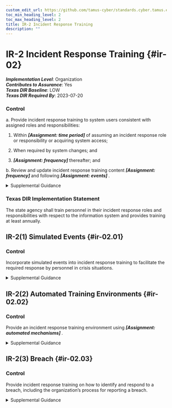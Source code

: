 ```yaml
---
custom_edit_url: https://github.com/tamus-cyber/standards.cyber.tamus.edu/tree/main/static/content/tamus.edu/TAMUS_profile.xml
toc_min_heading_level: 2
toc_max_heading_level: 2
title: IR-2 Incident Response Training
description: ""
---
```


# IR-2 Incident Response Training {#ir-02}

_**Implementation Level**_: Organization\
_**Contributes to Assurance**_: Yes\
_**Texas DIR Baseline**_: LOW\
_**Texas DIR Required By**_: 2023-07-20

### Control

a. Provide incident response training to system users consistent with assigned roles and responsibilities:

1. Within <strong> <em>[Assignment: time period]</em> </strong> of assuming an incident response role or responsibility or acquiring system access;

2. When required by system changes; and

3.  <strong> <em>[Assignment: frequency]</em> </strong> thereafter; and

b. Review and update incident response training content <strong> <em>[Assignment: frequency]</em> </strong> and following <strong> <em>[Assignment: events]</em> </strong>.

<details>
  <summary>Supplemental Guidance</summary>

Incident response training is associated with the assigned roles and responsibilities of organizational personnel to ensure that the appropriate content and level of detail are included in such training. For example, users may only need to know who to call or how to recognize an incident; system administrators may require additional training on how to handle incidents; and incident responders may receive more specific training on forensics, data collection techniques, reporting, system recovery, and system restoration. Incident response training includes user training in identifying and reporting suspicious activities from external and internal sources. Incident response training for users may be provided as part of <a xmlns="http://csrc.nist.gov/ns/oscal/1.0" href="#at-2">AT-2</a> or <a xmlns="http://csrc.nist.gov/ns/oscal/1.0" href="#at-3">AT-3</a> . Events that may precipitate an update to incident response training content include, but are not limited to, incident response plan testing or response to an actual incident (lessons learned), assessment or audit findings, or changes in applicable laws, executive orders, directives, regulations, policies, standards, and guidelines.

</details>

### Texas DIR Implementation Statement

The state agency shall train personnel in their incident response roles and responsibilities with respect to the information system and provides training at least annually.

## IR-2(1) Simulated Events {#ir-02.01}

### Control

Incorporate simulated events into incident response training to facilitate the required response by personnel in crisis situations.

<details>
  <summary>Supplemental Guidance</summary>

Organizations establish requirements for responding to incidents in incident response plans. Incorporating simulated events into incident response training helps to ensure that personnel understand their individual responsibilities and what specific actions to take in crisis situations.

</details>

## IR-2(2) Automated Training Environments {#ir-02.02}

### Control

Provide an incident response training environment using <strong> <em>[Assignment: automated mechanisms]</em> </strong>.

<details>
  <summary>Supplemental Guidance</summary>

Automated mechanisms can provide a more thorough and realistic incident response training environment. This can be accomplished, for example, by providing more complete coverage of incident response issues, selecting more realistic training scenarios and environments, and stressing the response capability.

</details>

## IR-2(3) Breach {#ir-02.03}

### Control

Provide incident response training on how to identify and respond to a breach, including the organization’s process for reporting a breach.

<details>
  <summary>Supplemental Guidance</summary>

For federal agencies, an incident that involves personally identifiable information is considered a breach. A breach results in the loss of control, compromise, unauthorized disclosure, unauthorized acquisition, or a similar occurrence where a person other than an authorized user accesses or potentially accesses personally identifiable information or an authorized user accesses or potentially accesses such information for other than authorized purposes. The incident response training emphasizes the obligation of individuals to report both confirmed and suspected breaches involving information in any medium or form, including paper, oral, and electronic. Incident response training includes tabletop exercises that simulate a breach. See <a xmlns="http://csrc.nist.gov/ns/oscal/1.0" href="#ir-2.1">IR-2(1)</a>.

</details>

